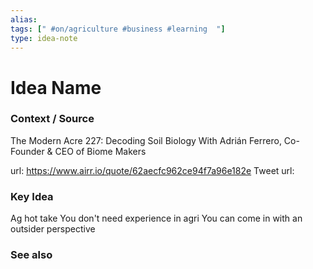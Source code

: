 ```yaml
---
alias: 
tags: [" #on/agriculture #business #learning  "]
type: idea-note
---
```

# Idea Name

### Context / Source

The Modern Acre
227: Decoding Soil Biology With Adrián Ferrero, Co-Founder & CEO of Biome Makers

url: https://www.airr.io/quote/62aecfc962ce94f7a96e182e
Tweet url: 

### Key Idea

Ag hot take
You don't need experience in agri
You can come in with an outsider perspective

### See also
